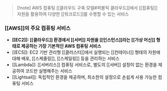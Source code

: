 ---
---

> [!note] AWS 컴퓨팅
> [[클라우드 구축 모델#퍼블릭 클라우드]]에서 [[컴퓨팅]] 자원을 활용하여 다양한 [[워크로드]]를 수행할 수 있는 서비스

### [[AWS]]의 주요 컴퓨팅 서비스
- **[[EC2]]: [[클라우드]] 환경에서 [[서버]] 자원을 [[인스턴스]]라는 [[가상 머신]] 형태로 제공하는 가장 기본적인 AWS 컴퓨팅 서비스**
- [[ECS]]: EC2 기반 관리형 [[클러스터]]에서 실행되는 [[컨테이너]] 형태의 자원에 대해 배포, [[스케줄링]], [[스케일링]] 등을 관리하는 서비스 
- [[Lambda]]: [[서버리스]] 컴퓨팅 서비스로, 별도의 [[서버]] 설정이 없는 환경을 제공하여 코드만 실행해주는 서비스 
- [[Lightsail]]: 독립적인 환경을 제공하며, 최소한의 설정으로 손쉽게 사용 가능한 컴퓨팅 서비스
